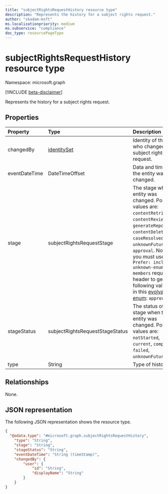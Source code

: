 ```yaml
---
title: "subjectRightsRequestHistory resource type"
description: "Represents the history for a subject rights request."
author: "skadam-msft"
ms.localizationpriority: medium
ms.subservice: "compliance"
doc_type: resourcePageType
---
```


# subjectRightsRequestHistory resource type

Namespace: microsoft.graph

[!INCLUDE [beta-disclaimer](../../includes/beta-disclaimer.md)]

Represents the history for a subject rights request.

## Properties
|Property|Type|Description|
|:---|:---|:---|
|changedBy|[identitySet](../resources/identityset.md)|Identity of the user who changed the  subject rights request.|
|eventDateTime|DateTimeOffset|Data and time when the entity was changed.|
|stage|subjectRightsRequestStage|The stage when the entity was changed. Possible values are: `contentRetrieval`, `contentReview`, `generateReport`, `contentDeletion`, `caseResolved`, `unknownFutureValue`, `approval`. Note that you must use the `Prefer: include-unknown-enum-members` request header to get the following value(s) in this [evolvable enum](/graph/best-practices-concept#handling-future-members-in-evolvable-enumerations): `approval`.|
|stageStatus|subjectRightsRequestStageStatus|The status of the stage when the entity was changed. Possible values are: `notStarted`, `current`, `completed`, `failed`, `unknownFutureValue`.|
|type|String|Type of history.|

## Relationships
None.

## JSON representation
The following JSON representation shows the resource type.
<!-- {
  "blockType": "resource",
  "@odata.type": "microsoft.graph.subjectRightsRequestHistory"
}
-->
``` json
{
  "@odata.type": "#microsoft.graph.subjectRightsRequestHistory",
    "type": "String",
    "stage": "String",
    "stageStatus": "String",
    "eventDateTime": "String (timeStamp)",
    "changedBy": {
        "user": {
            "id": "String",
            "displayName": "String"
        }
    }
}
```


